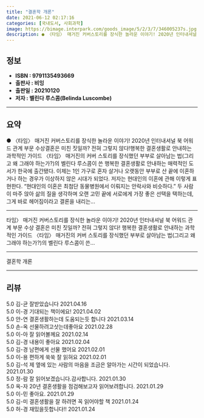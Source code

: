 ```yaml
---
title: "결혼학 개론"
date: 2021-06-12 02:17:16
categories: [국내도서, 사회과학]
image: https://bimage.interpark.com/goods_image/5/2/3/7/346005237s.jpg
description: ● 〈타임〉 매거진 커버스토리를 장식한 놀라운 이야기! 2020년 인터내셔널 북 어워드 관계 부문 수상결혼은 미친 짓일까? 전혀 그렇지 않다!행복한 결혼생활로 안내하는 과학적인 가이드 〈타임〉 매거진의 커버 스토리를 장식했던 부부로 살아남는 법(그리고 왜 그래야 하는가?)의 벨린다 루
---
```


## **정보**

- **ISBN : 9791135493669**
- **출판사 : 비잉**
- **출판일 : 20210120**
- **저자 : 벨린다 루스콤(Belinda Luscombe)**

------



## **요약**

●  〈타임〉 매거진 커버스토리를 장식한 놀라운 이야기! 2020년 인터내셔널 북 어워드 관계 부문 수상결혼은 미친 짓일까? 전혀 그렇지 않다!행복한 결혼생활로 안내하는 과학적인 가이드 〈타임〉 매거진의 커버 스토리를 장식했던 부부로 살아남는 법(그리고 왜 그래야 하는가?)의 벨린다 루스콤이 쓴 행복한 결혼생활로 안내하는 매력적인 도서가 한국에 출간됐다. 이제는 1인 가구로 혼자 살거나 오랫동안 부부로 산 끝에 이혼하거나 하는 경우가 이상하지 않은 시대가 되었다. 저자는 현대인의 이혼에 관해 이렇게 표현한다. “현대인의 이혼은 최첨단 동물병원에서 이뤄지는 안락사와 비슷하다.” 두 사람이 마주 앉아 삶의 질을 생각하며 오랜 고민 끝에 서로에게 가장 좋은 선택을 택하는데, 그게 바로 헤어짐이라고 결론을 내리는...

------

타임〉 매거진 커버스토리를 장식한 놀라운 이야기! 
2020년 인터내셔널 북 어워드 관계 부문 수상
결혼은 미친 짓일까? 전혀 그렇지 않다!
행복한 결혼생활로 안내하는 과학적인 가이드
〈타임〉 매거진의 커버 스토리를 장식했던 부부로 살아남는 법(그리고 왜 그래야 하는가?)의 벨린다 루스콤이 쓴... 

------


결혼학 개론 

------


## **리뷰** 

5.0 김-균 잘받았습니다 2021.04.16 <br/>5.0 이-경 기대되는 책이에요! 2021.04.02 <br/>5.0 안-연 결혼생활하는데 도움되는듯 합니다 2021.03.14 <br/>5.0 손-옥 선물하려고삿는데좋아요
 2021.02.28 <br/>5.0 이-아 잘 읽어볼께요 2021.02.14 <br/>5.0 김-경 내용이 좋아요 2021.02.04 <br/>5.0 김-경 남편에게 선물 했어요 2021.02.01 <br/>5.0 이-용 편하게 쑥쑥 잘 읽혀요 2021.02.01 <br/>5.0 김-석 제 옆에 있는 사람의 마음을 조금은 알아가는 시간이 되었습니다. 2021.01.30 <br/>5.0 정-람 잘 읽어보겠습니다.감사합니다. 2021.01.30 <br/>5.0 옥-자 20년 결혼생활을 점검해보고자 읽어보려합니다. 2021.01.29 <br/>5.0 이-민 좋아요. 2021.01.29 <br/>5.0 김-미 결혼생활을 잘 하려면 꼭 읽어야할 책 2021.01.24 <br/>5.0 허-경 재밌을듯합니다!! 2021.01.24 <br/>
